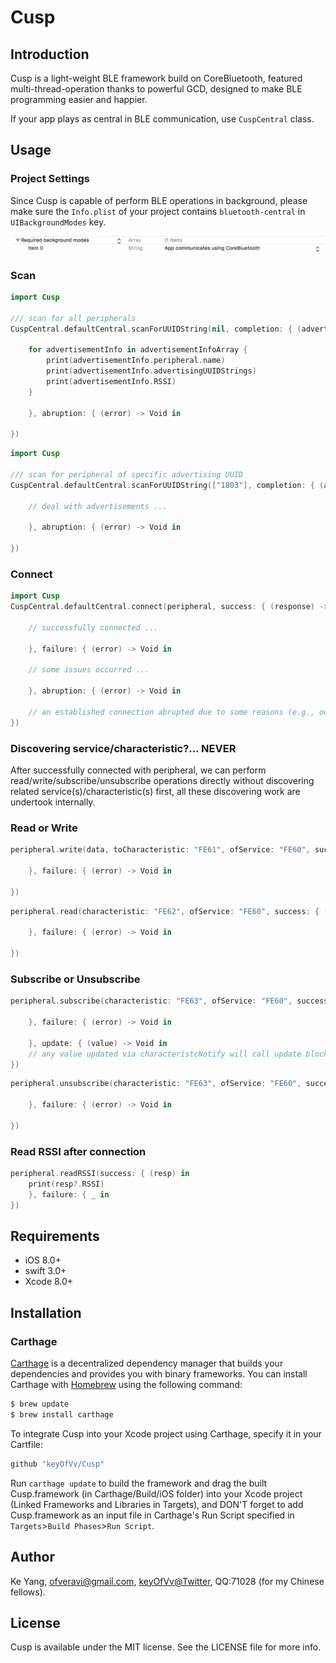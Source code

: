 # Cusp


## Introduction

Cusp is a light-weight BLE framework build on CoreBluetooth, featured multi-thread-operation thanks to powerful GCD, designed to make BLE programming easier and happier.

If your app plays as central in BLE communication, use `CuspCentral` class.

## Usage

### Project Settings

Since Cusp is capable of perform BLE operations in background, please make sure the `Info.plist` of your project contains `bluetooth-central` in `UIBackgroundModes` key.

![](./images/info_plist_background_mode.jpeg "App communicates using CoreBluetooth")


### Scan

```swift
import Cusp

/// scan for all peripherals
CuspCentral.defaultCentral.scanForUUIDString(nil, completion: { (advertisementInfoArray) -> Void in

	for advertisementInfo in advertisementInfoArray {
		print(advertisementInfo.peripheral.name)
		print(advertisementInfo.advertisingUUIDStrings)
		print(advertisementInfo.RSSI)
	}

	}, abruption: { (error) -> Void in

})
```

```swift
import Cusp

/// scan for peripheral of specific advertising UUID
CuspCentral.defaultCentral.scanForUUIDString(["1803"], completion: { (advertisementInfoArray) -> Void in
	
	// deal with advertisements ...
	
	}, abruption: { (error) -> Void in

})
```

### Connect

```swift
import Cusp
CuspCentral.defaultCentral.connect(peripheral, success: { (response) -> Void in

	// successfully connected ...
	
	}, failure: { (error) -> Void in
	
	// some issues occurred ...
	
	}, abruption: { (error) -> Void in

	// an established connection abrupted due to some reasons (e.g., out of distance, BLE device out of battery, etc.) ...
})
```

### Discovering service/characteristic?... NEVER

After successfully connected with peripheral, we can perform read/write/subscribe/unsubscribe operations directly without discovering related service(s)/characteristic(s) first, all these discovering work are undertook internally. 

### Read or Write
 
```swift
peripheral.write(data, toCharacteristic: "FE61", ofService: "FE60", success: { (response) -> Void in

	}, failure: { (error) -> Void in

})

```

```swift
peripheral.read(characteristic: "FE62", ofService: "FE60", success: { (response) -> Void in

	}, failure: { (error) -> Void in

})

```

### Subscribe or Unsubscribe

```swift
peripheral.subscribe(characteristic: "FE63", ofService: "FE60", success: { (response) -> Void in

	}, failure: { (error) -> Void in

	}, update: { (value) -> Void in
	// any value updated via characteristcNotify will call update block...
})
```
```swift
peripheral.unsubscribe(characteristic: "FE63", ofService: "FE60", success: { (response) -> Void in

	}, failure: { (error) -> Void in

})
```

### Read RSSI after connection

```swift
peripheral.readRSSI(success: { (resp) in
	print(resp?.RSSI)
	}, failure: { _ in
})
```

## Requirements

* iOS 8.0+
* swift 3.0+
* Xcode 8.0+

## Installation

### Carthage

[Carthage](https://github.com/Carthage/Carthage) is a decentralized dependency manager that builds your dependencies and provides you with binary frameworks.
You can install Carthage with [Homebrew](http://brew.sh) using the following command:

```sh
$ brew update
$ brew install carthage
```

To integrate Cusp into your Xcode project using Carthage, specify it in your Cartfile:

```sh
github "keyOfVv/Cusp"
```

Run `carthage update` to build the framework and drag the built Cusp.framework (in Carthage/Build/iOS folder) into your Xcode project (Linked Frameworks and Libraries in Targets), and DON'T forget to add Cusp.framework as an input file in Carthage's Run Script specified in `Targets`>`Build Phases`>`Run Script`.

## Author

Ke Yang, ofveravi@gmail.com, [keyOfVv@Twitter](https://twitter.com/keyOfVv), QQ:71028 (for my Chinese fellows).

## License

Cusp is available under the MIT license. See the LICENSE file for more info.
